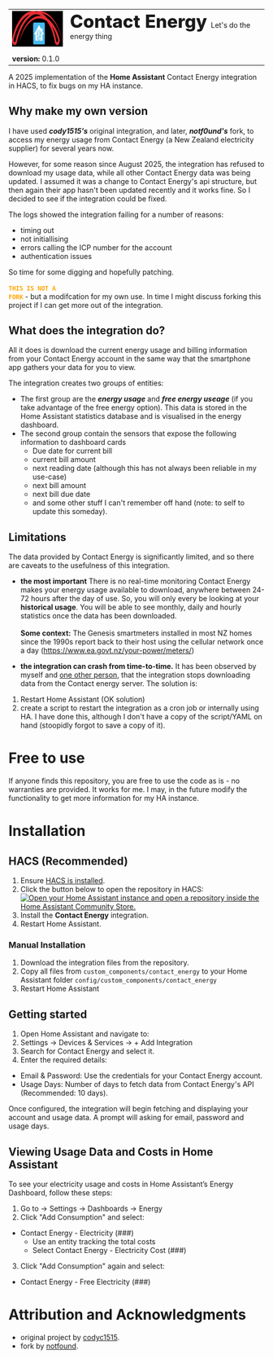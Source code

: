 <table>
  <tr>
    <td style="width:100px!important;">
      <img src="logo.svg" alt="Contact Energy Logo" width="auto" height="70px">
    </td>
    <td>
      <span style="font-weight:800; font-size:2.5em">Contact Energy</span>&nbsp;&nbsp;<span style="font-size:1em;!important">Let's do the energy thing<img width="500" height="0"></span>
    </td>
  </tr>
  <tr>
    <td colspan="2" style="border: none; padding-top: 0.5em;">
  <strong>version:</strong> 0.1.0
    </td>
  </tr>
</table>

A 2025 implementation of the **Home Assistant** Contact Energy integration in HACS, to fix bugs on my HA instance.

## Why make my own version

I have used ***cody1515's*** original integration, and later, ***notf0und's*** fork, to access my energy usage from Contact Energy (a New Zealand electricity supplier) for several years now.

However, for some reason since August 2025, the integration has refused to download my usage data, while all other Contact Energy data was being updated. I assumed it was a change to Contact Energy's api structure, but then again their app hasn't been updated recently and it works fine. So I decided to see if the integration could be fixed.

The logs showed the integration failing for a number of reasons:
- timing out
- not initiallising
- errors calling the ICP number for the account
- authentication issues

So time for some digging and hopefully patching.

<code style="color : orange;">**THIS IS NOT A FORK**</code> - but a modifcation for my own use. In time I might discuss forking this project if I can get more out of the integration.

## What does the integration do?

All it does is download the current energy usage and billing information from your Contact Energy account in the same way that the smartphone app gathers your data for you to view.

The integration creates two groups of entities:

- The first group are the ***energy usage*** and ***free energy useage*** (if you take advantage of the free energy option). This data is stored in the Home Assistant statistics database and is visualised in the energy dashboard.
- The second group contain the sensors that expose the following information to dashboard cards
  - Due date for current bill
  - current bill amount
  - next reading date (although this has not always been reliable in my use-case)
  - next bill amount
  - next bill due date
  - and some other stuff I can't remember off hand (note: to self to update this someday).

## Limitations

The data provided by Contact Energy is significantly limited, and so there are caveats to the usefulness of this integration.

- **the most important** There is no real-time monitoring
Contact Energy makes your energy usage available to download, anywhere between 24-72 hours after the day of use. So, you will only every be looking at your **historical usage**. You will be able to see monthly, daily and hourly statistics once the data has been downloaded. <br><br>**Some context:** The Genesis smartmeters installed in most NZ homes since the 1990s report back to their host using the cellular network once a day (<https://www.ea.govt.nz/your-power/meters/>)

- **the integration can crash from time-to-time.** It has been observed by myself and [one other person](https://github.com/notf0und/ha-contact-energy/issues/1), that the integration stops downloading data from the Contact energy server. The solution is:  

1. Restart Home Assistant (OK solution)  
2. create a script to restart the integration as a cron job or internally using HA. I have done this, although I don't have a copy of the script/YAML on hand (stoopidly forgot to save a copy of it).

# Free to use

If anyone finds this repository, you are free to use the code as is - no warranties are provided. It works for me. I may, in the future modify the functionality to get more information for my HA instance.


# **Installation**  

## **HACS (Recommended)**  

1. Ensure [HACS is installed](https://hacs.xyz/docs/setup/download).  
2. Click the button below to open the repository in HACS:  
   [![Open your Home Assistant instance and open a repository inside the Home Assistant Community Store.](https://my.home-assistant.io/badges/hacs_repository.svg)](https://my.home-assistant.io/redirect/hacs_repository/?owner=iamawumpas&repository=contact-energy&category=integration)  
3. Install the **Contact Energy** integration.  
4. Restart Home Assistant.  

### **Manual Installation**  

1. Download the integration files from the repository.  
2. Copy all files from `custom_components/contact_energy` to your Home Assistant folder `config/custom_components/contact_energy`
4. Restart Home Assistant

## Getting started

1. Open Home Assistant and navigate to:
2. Settings → Devices & Services → + Add Integration
3. Search for Contact Energy and select it.
4. Enter the required details:

- Email & Password: Use the credentials for your Contact Energy account.
- Usage Days: Number of days to fetch data from Contact Energy's API (Recommended: 10 days).

Once configured, the integration will begin fetching and displaying your account and usage data.
A prompt will asking for email, password and usage days.

## Viewing Usage Data and Costs in Home Assistant

To see your electricity usage and costs in Home Assistant’s Energy Dashboard, follow these steps:

1. Go to → Settings → Dashboards → Energy
2. Click "Add Consumption" and select:

- Contact Energy - Electricity (###)
  - Use an entity tracking the total costs
  - Select Contact Energy - Electricity Cost (###)

3. Click "Add Consumption" again and select:

- Contact Energy - Free Electricity (###)


# Attribution and Acknowledgments

- original project by [codyc1515](https://github.com/codyc1515/ha-contact-energy).
- fork by [notfound](https://github.com/notf0und/ha-contact-energy).
